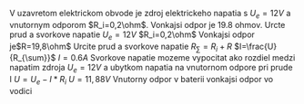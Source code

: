 V uzavretom elektrickom obvode je zdroj elektrickeho napatia s $U_e=12V$ a vnutornym odporom $R_i=0,2\ohm$. Vonkajsi odpor je 19.8 ohmov. Urcte prud a svorkove napatie
$U_{e}= 12V$
$R_i=0,2\ohm$
Vonkajsi odpor je$R=19,8\ohm$
Urcite prud a svorkove napatie
$R_{\sum}=R_i+R$
$I=\frac{U}{R_{\sum}}$
$I=0.6A$
Svorkove napatie mozeme vypocitat ako rozdiel medzi napatim zdroja $U_e=12V$ a ubytkom napatia na vnutornom odpore pri prude I
$U=U_{e}-I*R_{i}$
$U=11,88V$
Vnutorny odpor v baterii
vonkajsi odpor vo vodici
